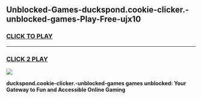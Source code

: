 
## Unblocked-Games-duckspond.cookie-clicker.-unblocked-games-Play-Free-ujx10
<h3>
<a href="https://premium76.site?title=duckspond.cookie-clicker.-unblocked-games&ref=18A">CLICK TO PLAY</a></h3>
<hr>

<h3>
<a href="https://premium76.site?title=duckspond.cookie-clicker.-unblocked-games&ref=18A">CLICK 2 PLAY</a>
  
</h3>

<a href="https://premium76.site?title=duckspond.cookie-clicker.-unblocked-games&ref=18A"><img src="https://clearcache.store/games.png"></a>


**duckspond.cookie-clicker.-unblocked-games games unblocked: Your Gateway to Fun and Accessible Online Gaming**
